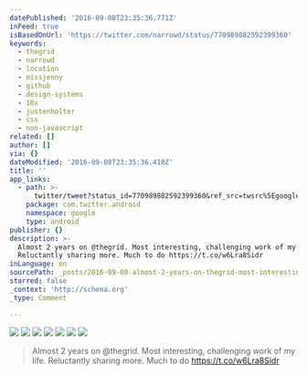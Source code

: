 ```yaml
---
datePublished: '2016-09-08T23:35:36.771Z'
inFeed: true
isBasedOnUrl: 'https://twitter.com/narrowd/status/770989882592399360'
keywords:
  - thegrid
  - narrowd
  - location
  - missjenny
  - github
  - design-systems
  - 10x
  - justenholter
  - css
  - non-javascript
related: []
author: []
via: {}
dateModified: '2016-09-08T23:35:36.418Z'
title: ''
app_links:
  - path: >-
      twitter/tweet?status_id=770989882592399360&ref_src=twsrc%5Egoogle%7Ctwcamp%5Eandroidseo%7Ctwgr%5Estatus%7Ctwterm%5E770989882592399360
    package: com.twitter.android
    namespace: google
    type: android
publisher: {}
description: >-
  Almost 2 years on @thegrid. Most interesting, challenging work of my life.
  Reluctantly sharing more. Much to do https://t.co/w6Lra8Sidr
inLanguage: en
sourcePath: _posts/2016-09-08-almost-2-years-on-thegrid-most-interesting-challenging-wo.md
starred: false
_context: 'http://schema.org'
_type: Comment

---
```

![](https://imgflo.herokuapp.com/graph/2b2431f8e7ba7b0/ab66f6827b59d2cc3c5aefcdb58216ab/croprotate.png?cropheight=1682&cropwidth=677&degrees=0&input=https%3A%2F%2Fthe-grid-user-content.s3-us-west-2.amazonaws.com%2F015e9ec3-5325-482d-bbf6-c38e7265bbaa.png&x=83&y=0)
![](https://the-grid-user-content.s3-us-west-2.amazonaws.com/0d355461-3506-4880-82ca-b734a66434f5.png)
![](https://the-grid-user-content.s3-us-west-2.amazonaws.com/61af1e0d-e61c-49eb-9d53-0e70ff7f712b.png)
![](https://the-grid-user-content.s3-us-west-2.amazonaws.com/45911388-23c1-497d-a172-2d3ba23b2077.png)
![](https://imgflo.herokuapp.com/graph/2b2431f8e7ba7b0/b1d7f9fb39483fe7adda1d1d024bb868/croprotate.png?cropheight=1681&cropwidth=660&degrees=0&input=https%3A%2F%2Fthe-grid-user-content.s3-us-west-2.amazonaws.com%2Fff74a54f-9c91-4a7d-9dfa-87c5bfccae88.png&x=94&y=0)
![](https://the-grid-user-content.s3-us-west-2.amazonaws.com/7bb3cf2d-a1b0-4582-a825-900297202118.png)
![](https://the-grid-user-content.s3-us-west-2.amazonaws.com/dcb9f18c-3bfe-4eb6-86ad-663e6f0fdea4.png)

> Almost 2 years on @thegrid. Most interesting, challenging work of my life. Reluctantly sharing more. Much to do https://t.co/w6Lra8Sidr